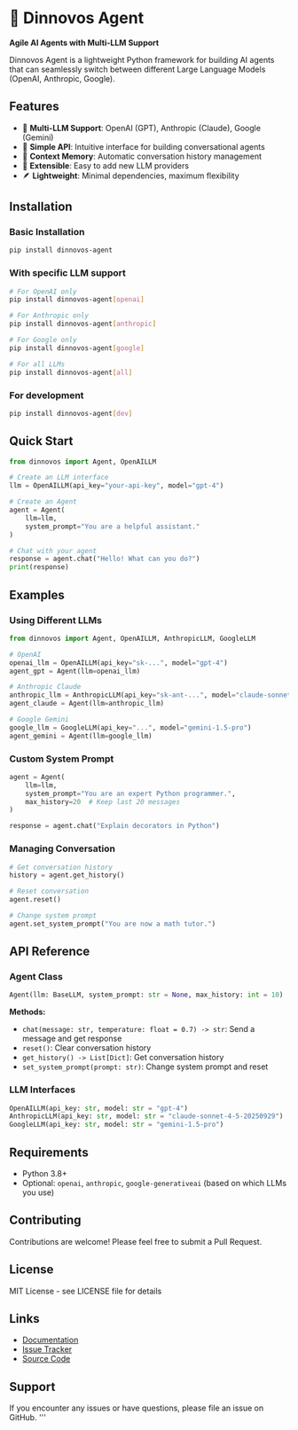# 🦖 Dinnovos Agent

**Agile AI Agents with Multi-LLM Support**

Dinnovos Agent is a lightweight Python framework for building AI agents that can seamlessly switch between different Large Language Models (OpenAI, Anthropic, Google).

## Features

- 🔄 **Multi-LLM Support**: OpenAI (GPT), Anthropic (Claude), Google (Gemini)
- 🎯 **Simple API**: Intuitive interface for building conversational agents
- 💾 **Context Memory**: Automatic conversation history management
- 🔌 **Extensible**: Easy to add new LLM providers
- 🪶 **Lightweight**: Minimal dependencies, maximum flexibility

## Installation

### Basic Installation
```bash
pip install dinnovos-agent
```

### With specific LLM support
```bash
# For OpenAI only
pip install dinnovos-agent[openai]

# For Anthropic only
pip install dinnovos-agent[anthropic]

# For Google only
pip install dinnovos-agent[google]

# For all LLMs
pip install dinnovos-agent[all]
```

### For development
```bash
pip install dinnovos-agent[dev]
```

## Quick Start

```python
from dinnovos import Agent, OpenAILLM

# Create an LLM interface
llm = OpenAILLM(api_key="your-api-key", model="gpt-4")

# Create an Agent
agent = Agent(
    llm=llm,
    system_prompt="You are a helpful assistant."
)

# Chat with your agent
response = agent.chat("Hello! What can you do?")
print(response)
```

## Examples

### Using Different LLMs

```python
from dinnovos import Agent, OpenAILLM, AnthropicLLM, GoogleLLM

# OpenAI
openai_llm = OpenAILLM(api_key="sk-...", model="gpt-4")
agent_gpt = Agent(llm=openai_llm)

# Anthropic Claude
anthropic_llm = AnthropicLLM(api_key="sk-ant-...", model="claude-sonnet-4-5-20250929")
agent_claude = Agent(llm=anthropic_llm)

# Google Gemini
google_llm = GoogleLLM(api_key="...", model="gemini-1.5-pro")
agent_gemini = Agent(llm=google_llm)
```

### Custom System Prompt

```python
agent = Agent(
    llm=llm,
    system_prompt="You are an expert Python programmer.",
    max_history=20  # Keep last 20 messages
)

response = agent.chat("Explain decorators in Python")
```

### Managing Conversation

```python
# Get conversation history
history = agent.get_history()

# Reset conversation
agent.reset()

# Change system prompt
agent.set_system_prompt("You are now a math tutor.")
```

## API Reference

### Agent Class

```python
Agent(llm: BaseLLM, system_prompt: str = None, max_history: int = 10)
```

**Methods:**
- `chat(message: str, temperature: float = 0.7) -> str`: Send a message and get response
- `reset()`: Clear conversation history
- `get_history() -> List[Dict]`: Get conversation history
- `set_system_prompt(prompt: str)`: Change system prompt and reset

### LLM Interfaces

```python
OpenAILLM(api_key: str, model: str = "gpt-4")
AnthropicLLM(api_key: str, model: str = "claude-sonnet-4-5-20250929")
GoogleLLM(api_key: str, model: str = "gemini-1.5-pro")
```

## Requirements

- Python 3.8+
- Optional: `openai`, `anthropic`, `google-generativeai` (based on which LLMs you use)

## Contributing

Contributions are welcome! Please feel free to submit a Pull Request.

## License

MIT License - see LICENSE file for details

## Links

- [Documentation](https://github.com/yourusername/dinnovos-agent/docs)
- [Issue Tracker](https://github.com/yourusername/dinnovos-agent/issues)
- [Source Code](https://github.com/yourusername/dinnovos-agent)

## Support

If you encounter any issues or have questions, please file an issue on GitHub.
'''
